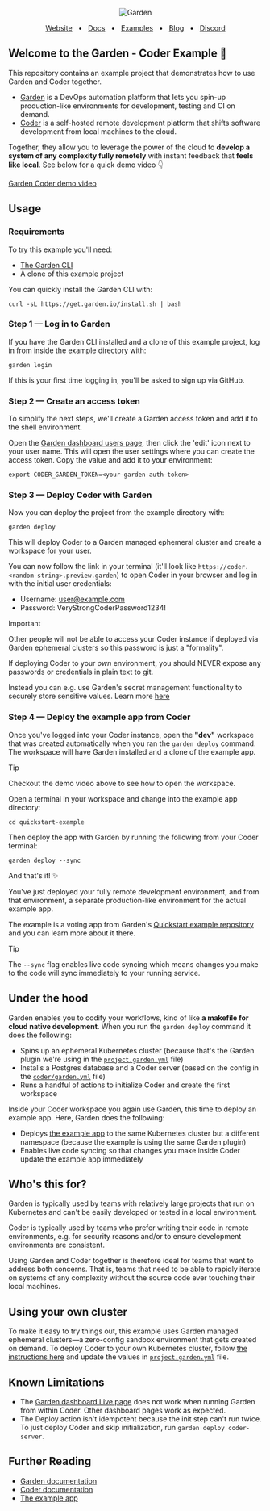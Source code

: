 <p align="center">
  <picture>
    <source media="(prefers-color-scheme: dark)" srcset="https://github-production-user-asset-6210df.s3.amazonaws.com/658727/272340510-34957be5-7318-4473-8141-2751ca571c4f.png">
    <source media="(prefers-color-scheme: light)" srcset="https://github-production-user-asset-6210df.s3.amazonaws.com/658727/272340472-ad8d7a46-ef85-47ea-9129-d815206ed2f6.png">
    <img alt="Garden" src="https://github-production-user-asset-6210df.s3.amazonaws.com/658727/272340472-ad8d7a46-ef85-47ea-9129-d815206ed2f6.png">
  </picture>
</p>
<div align="center">
  <a href="https://garden.io/?utm_source=github-garden-coder">Website</a>
  <span>&nbsp;&nbsp;•&nbsp;&nbsp;</span>
  <a href="https://docs.garden.io/?utm_source=github-garden-coder">Docs</a>
  <span>&nbsp;&nbsp;•&nbsp;&nbsp;</span>
  <a href="https://github.com/garden-io/garden/tree/0.13.21/examples">Examples</a>
  <span>&nbsp;&nbsp;•&nbsp;&nbsp;</span>
  <a href="https://garden.io/blog/?utm_source=github-garden-coder">Blog</a>
  <span>&nbsp;&nbsp;•&nbsp;&nbsp;</span>
  <a href="https://go.garden.io/discord">Discord</a>
</div>

## Welcome to the Garden - Coder Example 👋

This repository contains an example project that demonstrates how to use Garden and Coder together.

- [Garden](https://docs.garden.io) is a DevOps automation platform that lets you spin-up production-like environments for development, testing and CI on demand.
- [Coder](https://coder.com/docs/v2/latest) is a self-hosted remote development platform that shifts software development from local machines to the cloud.

Together, they allow you to leverage the power of the cloud to **develop a system of any complexity fully remotely** with instant feedback that **feels like local**. See below for a quick demo video 👇

[Garden Coder demo video](https://github.com/garden-io/garden-coder-example/assets/5373776/1ae2a4fb-bcbe-483f-9ac7-968e6d2a3362)

## Usage

### Requirements

To try this example you'll need:

- [The Garden CLI](https://docs.garden.io/getting-started/quickstart#step-1-install-garden)
- A clone of this example project

You can quickly install the Garden CLI with:

```
curl -sL https://get.garden.io/install.sh | bash
```

### Step 1 — Log in to Garden

If you have the Garden CLI installed and a clone of this example project, log in from inside the example directory with:

```console
garden login
```

If this is your first time logging in, you'll be asked to sign up via GitHub.

### Step 2 — Create an access token

To simplify the next steps, we'll create a Garden access token and add it to the shell environment.

Open the [Garden dashboard users page](https://app.garden.io/users), then click the 'edit' icon next to your user name. This will open the user settings where you can create the access token. Copy the value and add it to your environment:

```console
export CODER_GARDEN_TOKEN=<your-garden-auth-token>
```

### Step 3 — Deploy Coder with Garden

Now you can deploy the project from the example directory with:

```console
garden deploy
```

This will deploy Coder to a Garden managed ephemeral cluster and create a workspace for your user.

You can now follow the link in your terminal (it'll look like `https://coder.<random-string>.preview.garden`) to open Coder in your browser and log in with the initial user credentials:

- Username: user@example.com
- Password: VeryStrongCoderPassword1234!

> [!IMPORTANT]
> Other people will not be able to access your Coder instance if deployed via Garden ephemeral clusters so this password is just a "formality".
>
> If deploying Coder to your _own_ environment, you should NEVER expose any passwords or credentials in plain text to git.
>
> Instead you can e.g. use Garden's secret management functionality to securely store sensitive values. Learn more [here](https://garden.io/plans)

### Step 4 — Deploy the example app from Coder

Once you've logged into your Coder instance, open the **"dev"** workspace that was created automatically when you ran the `garden deploy` command. The workspace will have Garden installed and a clone of the example app.

> [!TIP]
> Checkout the demo video above to see how to open the workspace.

Open a terminal in your workspace and change into the example app directory:

```console
cd quickstart-example
```

Then deploy the app with Garden by running the following from your Coder terminal:

```console
garden deploy --sync
```

And that's it! ✨

You've just deployed your fully remote development environment, and from that environment, a separate production-like environment for the actual example app.

The example is a voting app from Garden's [Quickstart example repository](https://github.com/garden-io/quickstart-example) and you can learn more about it there.

> [!TIP]
> The `--sync` flag enables live code syncing which means changes you make to the code will sync immediately to your running service.

## Under the hood

Garden enables you to codify your workflows, kind of like **a makefile for cloud native development**. When you run the `garden deploy` command it does the following:

- Spins up an ephemeral Kubernetes cluster (because that's the Garden plugin we're using in the [`project.garden.yml`](https://github.com/garden-io/garden-coder-example/blob/main/project.garden.yml) file)
- Installs a Postgres database and a Coder server (based on the config in the [`coder/garden.yml`](https://github.com/garden-io/garden-coder-example/blob/main/coder/garden.yml) file)
- Runs a handful of actions to initialize Coder and create the first workspace

Inside your Coder workspace you again use Garden, this time to deploy an example app. Here, Garden does the following:

- Deploys [the example app](https://github.com/garden-io/quickstart-example) to the same Kubernetes cluster but a different namespace (because the example is using the same Garden plugin)
- Enables live code syncing so that changes you make inside Coder update the example app immediately

## Who's this for?

Garden is typically used by teams with relatively large projects that run on Kubernetes and can't be easily developed or tested in a local environment.

Coder is typically used by teams who prefer writing their code in remote environments, e.g. for security reasons and/or to ensure development environments are consistent.

Using Garden and Coder together is therefore ideal for teams that want to address both concerns. That is, teams that need to be able to rapidly iterate on systems of any complexity without the source code ever touching their local machines.

## Using your own cluster

To make it easy to try things out, this example uses Garden managed ephemeral clusters—a zero-config sandbox environment that gets created on demand. To deploy Coder to your own Kubernetes cluster, follow [the instructions here](https://docs.garden.io/kubernetes-plugins/remote-k8s) and update the values in [`project.garden.yml`](https://github.com/garden-io/garden-coder-example/blob/main/project.garden.yml) file.

## Known Limitations

- The [Garden dashboard Live page](https://docs.garden.io/using-garden/dashboard#live-page) does not work when running Garden from within Coder. Other dashboard pages work as expected.
- The Deploy action isn't idempotent because the init step can't run twice. To just deploy Coder and skip initialization, run `garden deploy coder-server`.

## Further Reading

- [Garden documentation](https://docs.garden.io)
- [Coder documentation](https://coder.com/docs)
- [The example app](https://github.com/garden-io/quickstart-example)
